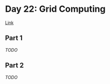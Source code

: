# Day 22: Grid Computing
[Link](http://adventofcode.com/2016/day/22)

## Part 1
_TODO_

## Part 2
_TODO_
